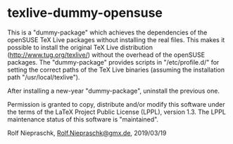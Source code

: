 texlive-dummy-opensuse
======================

This is a "dummy-package" which achieves the dependencies of the 
openSUSE TeX Live packages without installing the real files. This 
makes it possible to install the original TeX Live distribution 
(http://www.tug.org/texlive/) without the overhead of the openSUSE 
packages. The "dummy-package" provides scripts in "/etc/profile.d/" 
for setting the correct paths of the TeX Live binaries (assuming 
the installation path "/usr/local/texlive"). 

After installing a new-year "dummy-package", uninstall the previous 
one.

Permission is granted to copy, distribute and/or modify this software
under the terms of the LaTeX Project Public License (LPPL), version
1.3. The LPPL maintenance status of this software is "maintained".

Rolf Niepraschk, Rolf.Niepraschk@gmx.de, 2019/03/19
